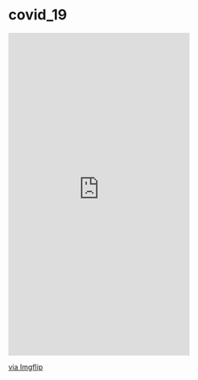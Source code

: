 # covid_19

<div style="width:360px;max-width:100%;"><div style="height:0;padding-bottom:177.78%;position:relative;"><iframe width="360" height="640" style="position:absolute;top:0;left:0;width:100%;height:100%;" frameBorder="0" src="https://imgflip.com/embed/41kt3u"></iframe></div><p><a href="https://imgflip.com/gif/41kt3u">via Imgflip</a></p></div>

